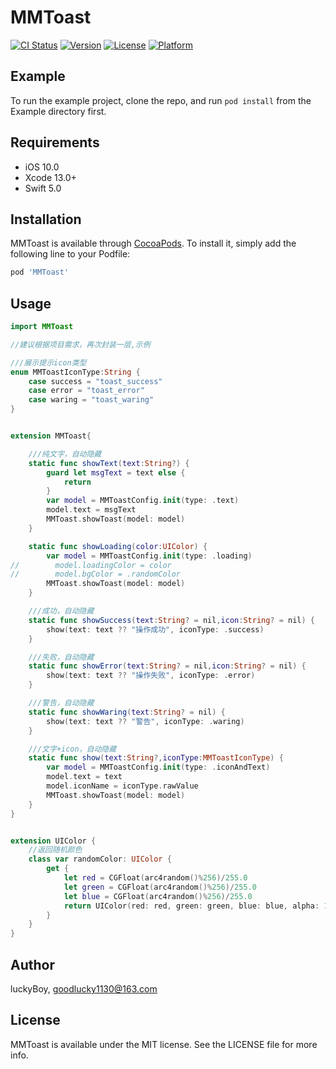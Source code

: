 # MMToast

[![CI Status](https://img.shields.io/travis/luckyBoy/MMToast.svg?style=flat)](https://travis-ci.org/luckyBoy/MMToast)
[![Version](https://img.shields.io/cocoapods/v/MMToast.svg?style=flat)](https://cocoapods.org/pods/MMToast)
[![License](https://img.shields.io/cocoapods/l/MMToast.svg?style=flat)](https://cocoapods.org/pods/MMToast)
[![Platform](https://img.shields.io/cocoapods/p/MMToast.svg?style=flat)](https://cocoapods.org/pods/MMToast)

## Example

To run the example project, clone the repo, and run `pod install` from the Example directory first.

## Requirements
- iOS 10.0
- Xcode 13.0+
- Swift 5.0

## Installation

MMToast is available through [CocoaPods](https://cocoapods.org). To install
it, simply add the following line to your Podfile:

```ruby
pod 'MMToast'
```

## Usage

```swift
import MMToast

//建议根据项目需求，再次封装一层,示例

///展示提示icon类型
enum MMToastIconType:String {
    case success = "toast_success"
    case error = "toast_error"
    case waring = "toast_waring"
}


extension MMToast{

    ///纯文字，自动隐藏
    static func showText(text:String?) {
        guard let msgText = text else {
            return
        }
        var model = MMToastConfig.init(type: .text)
        model.text = msgText
        MMToast.showToast(model: model)
    }

    static func showLoading(color:UIColor) {
        var model = MMToastConfig.init(type: .loading)
//        model.loadingColor = color
//        model.bgColor = .randomColor
        MMToast.showToast(model: model)
    }

    ///成功，自动隐藏
    static func showSuccess(text:String? = nil,icon:String? = nil) {
        show(text: text ?? "操作成功", iconType: .success)
    }

    ///失败，自动隐藏
    static func showError(text:String? = nil,icon:String? = nil) {
        show(text: text ?? "操作失败", iconType: .error)
    }

    ///警告，自动隐藏
    static func showWaring(text:String? = nil) {
        show(text: text ?? "警告", iconType: .waring)
    }

    ///文字+icon，自动隐藏
    static func show(text:String?,iconType:MMToastIconType) {
        var model = MMToastConfig.init(type: .iconAndText)
        model.text = text
        model.iconName = iconType.rawValue
        MMToast.showToast(model: model)
    }
}


extension UIColor {
    //返回随机颜色
    class var randomColor: UIColor {
        get {
            let red = CGFloat(arc4random()%256)/255.0
            let green = CGFloat(arc4random()%256)/255.0
            let blue = CGFloat(arc4random()%256)/255.0
            return UIColor(red: red, green: green, blue: blue, alpha: 1.0)
        }
    }
}
```

## Author

luckyBoy, goodlucky1130@163.com

## License

MMToast is available under the MIT license. See the LICENSE file for more info.
